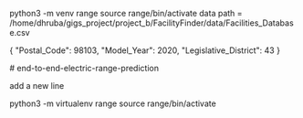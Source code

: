  python3 -m venv range
 source range/bin/activate
 data path  = /home/dhruba/gigs_project/project_b/FacilityFinder/data/Facilities_Database.csv


 {
  "Postal_Code": 98103,
  "Model_Year": 2020,
  "Legislative_District": 43
}

<!-- uvicorn app:app --reload --># end-to-end-electric-range-prediction
add a new line

 python3 -m virtualenv range
 source range/bin/activate
